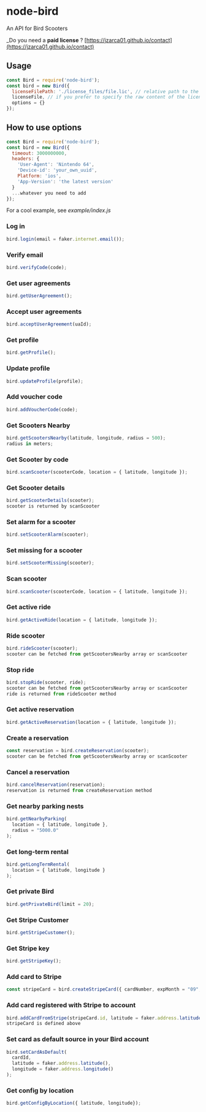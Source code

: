 # node-bird

An API for Bird Scooters

_Do you need a __paid license__ ? [https://jzarca01.github.io/contact](https://jzarca01.github.io/contact)

## Usage

```javascript
const Bird = require('node-bird');
const bird = new Bird({
  licenseFilePath: './license_files/file.lic', // relative path to the root of the project
  licenseFile, // if you prefer to specify the raw content of the license file
  options = {}
});
```

## How to use options

```javascript
const Bird = require('node-bird');
const bird = new Bird({
  timeout: 3000000000,
  headers: {
    'User-Agent': 'Nintendo 64',
    'Device-id': 'your_own_uuid',
    Platform: 'ios',
    'App-Version': 'the latest version'
  }
  ...whatever you need to add
});
```

For a cool example, see _example/index.js_

### Log in

```javascript
bird.login(email = faker.internet.email());
```

### Verify email

```javascript
bird.verifyCode(code);
```

### Get user agreements

```javascript
bird.getUserAgreement();
```

### Accept user agreements

```javascript
bird.acceptUserAgreement(uaId);
```

### Get profile

```javascript
bird.getProfile();
```

### Update profile

```javascript
bird.updateProfile(profile);
```

### Add voucher code

```javascript
bird.addVoucherCode(code);
```

### Get Scooters Nearby

```javascript
bird.getScootersNearby(latitude, longitude, radius = 500);
radius in meters;
```

### Get Scooter by code

```javascript
bird.scanScooter(scooterCode, location = { latitude, longitude });
```

### Get Scooter details

```javascript
bird.getScooterDetails(scooter);
scooter is returned by scanScooter
```

### Set alarm for a scooter

```javascript
bird.setScooterAlarm(scooter);
```

### Set missing for a scooter

```javascript
bird.setScooterMissing(scooter);
```

### Scan scooter

```javascript
bird.scanScooter(scooterCode, location = { latitude, longitude });
```

### Get active ride

```javascript
bird.getActiveRide(location = { latitude, longitude });
```

### Ride scooter

```javascript
bird.rideScooter(scooter);
scooter can be fetched from getScootersNearby array or scanScooter
```

### Stop ride

```javascript
bird.stopRide(scooter, ride);
scooter can be fetched from getScootersNearby array or scanScooter
ride is returned from rideScooter method
```

### Get active reservation

```javascript
bird.getActiveReservation(location = { latitude, longitude });
```

### Create a reservation

```javascript
const reservation = bird.createReservation(scooter);
scooter can be fetched from getScootersNearby array or scanScooter
```

### Cancel a reservation

```javascript
bird.cancelReservation(reservation);
reservation is returned from createReservation method
```

### Get nearby parking nests

```javascript
bird.getNearbyParking(
  location = { latitude, longitude },
  radius = "5000.0"
);
```

### Get long-term rental

```javascript
bird.getLongTermRental(
  location = { latitude, longitude }
);
```

### Get private Bird

```javascript
bird.getPrivateBird(limit = 20);
```

### Get Stripe Customer

```javascript
bird.getStripeCustomer();
```

### Get Stripe key

```javascript
bird.getStripeKey();
```

### Add card to Stripe

```javascript
const stripeCard = bird.createStripeCard({ cardNumber, expMonth = "09", expYear = "2020", cardCvc = "123" });
```

### Add card registered with Stripe to account

```javascript
bird.addCardFromStripe(stripeCard.id, latitude = faker.address.latitude(), longitude = faker.address.longitude();
stripeCard is defined above
```

### Set card as default source in your Bird account

```javascript
bird.setCardAsDefault(
  cardId,
  latitude = faker.address.latitude(),
  longitude = faker.address.longitude()
);
```

### Get config by location

```javascript
bird.getConfigByLocation({ latitude, longitude});
```
